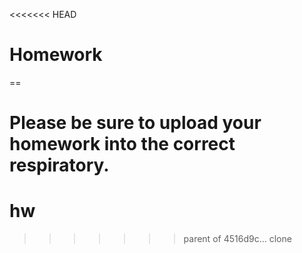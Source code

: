<<<<<<< HEAD
# Homework

==

Please be sure to upload your homework into the correct respiratory.
=======
hw
==
>>>>>>> parent of 4516d9c... clone
